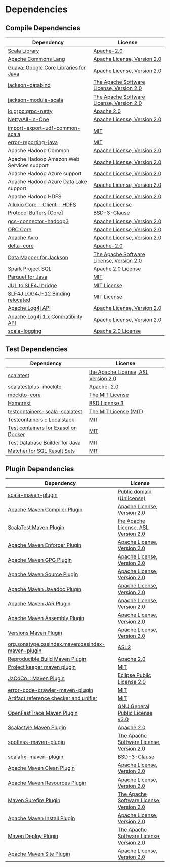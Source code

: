 <!-- @formatter:off -->
# Dependencies

## Compile Dependencies

| Dependency                                 | License                                       |
| ------------------------------------------ | --------------------------------------------- |
| [Scala Library][0]                         | [Apache-2.0][1]                               |
| [Apache Commons Lang][2]                   | [Apache License, Version 2.0][3]              |
| [Guava: Google Core Libraries for Java][4] | [Apache License, Version 2.0][5]              |
| [jackson-databind][6]                      | [The Apache Software License, Version 2.0][5] |
| [jackson-module-scala][8]                  | [The Apache Software License, Version 2.0][3] |
| [io.grpc:grpc-netty][10]                   | [Apache 2.0][11]                              |
| [Netty/All-in-One][12]                     | [Apache License, Version 2.0][1]              |
| [import-export-udf-common-scala][14]       | [MIT][15]                                     |
| [error-reporting-java][16]                 | [MIT][15]                                     |
| Apache Hadoop Common                       | [Apache License, Version 2.0][3]              |
| Apache Hadoop Amazon Web Services support  | [Apache License, Version 2.0][3]              |
| Apache Hadoop Azure support                | [Apache License, Version 2.0][3]              |
| Apache Hadoop Azure Data Lake support      | [Apache License, Version 2.0][3]              |
| Apache Hadoop HDFS                         | [Apache License, Version 2.0][3]              |
| [Alluxio Core - Client - HDFS][23]         | [Apache License][24]                          |
| [Protocol Buffers [Core]][25]              | [BSD-3-Clause][26]                            |
| [gcs-connector-hadoop3][27]                | [Apache License, Version 2.0][5]              |
| [ORC Core][29]                             | [Apache License, Version 2.0][3]              |
| [Apache Avro][31]                          | [Apache License, Version 2.0][3]              |
| [delta-core][33]                           | [Apache-2.0][34]                              |
| [Data Mapper for Jackson][35]              | [The Apache Software License, Version 2.0][5] |
| [Spark Project SQL][37]                    | [Apache 2.0 License][38]                      |
| [Parquet for Java][39]                     | [MIT][15]                                     |
| [JUL to SLF4J bridge][41]                  | [MIT License][42]                             |
| [SLF4J LOG4J-12 Binding relocated][41]     | [MIT License][42]                             |
| [Apache Log4j API][45]                     | [Apache License, Version 2.0][3]              |
| [Apache Log4j 1.x Compatibility API][47]   | [Apache License, Version 2.0][3]              |
| [scala-logging][49]                        | [Apache 2.0 License][38]                      |

## Test Dependencies

| Dependency                                 | License                                   |
| ------------------------------------------ | ----------------------------------------- |
| [scalatest][51]                            | [the Apache License, ASL Version 2.0][34] |
| [scalatestplus-mockito][53]                | [Apache-2.0][34]                          |
| [mockito-core][55]                         | [The MIT License][56]                     |
| [Hamcrest][57]                             | [BSD License 3][58]                       |
| [testcontainers-scala-scalatest][59]       | [The MIT License (MIT)][15]               |
| [Testcontainers :: Localstack][61]         | [MIT][62]                                 |
| [Test containers for Exasol on Docker][63] | [MIT][15]                                 |
| [Test Database Builder for Java][65]       | [MIT][15]                                 |
| [Matcher for SQL Result Sets][67]          | [MIT][15]                                 |

## Plugin Dependencies

| Dependency                                              | License                                       |
| ------------------------------------------------------- | --------------------------------------------- |
| [scala-maven-plugin][69]                                | [Public domain (Unlicense)][70]               |
| [Apache Maven Compiler Plugin][71]                      | [Apache License, Version 2.0][3]              |
| [ScalaTest Maven Plugin][73]                            | [the Apache License, ASL Version 2.0][34]     |
| [Apache Maven Enforcer Plugin][75]                      | [Apache License, Version 2.0][3]              |
| [Apache Maven GPG Plugin][77]                           | [Apache License, Version 2.0][3]              |
| [Apache Maven Source Plugin][79]                        | [Apache License, Version 2.0][3]              |
| [Apache Maven Javadoc Plugin][81]                       | [Apache License, Version 2.0][3]              |
| [Apache Maven JAR Plugin][83]                           | [Apache License, Version 2.0][3]              |
| [Apache Maven Assembly Plugin][85]                      | [Apache License, Version 2.0][3]              |
| [Versions Maven Plugin][87]                             | [Apache License, Version 2.0][3]              |
| [org.sonatype.ossindex.maven:ossindex-maven-plugin][89] | [ASL2][5]                                     |
| [Reproducible Build Maven Plugin][91]                   | [Apache 2.0][5]                               |
| [Project keeper maven plugin][93]                       | [MIT][15]                                     |
| [JaCoCo :: Maven Plugin][95]                            | [Eclipse Public License 2.0][96]              |
| [error-code-crawler-maven-plugin][97]                   | [MIT][15]                                     |
| [Artifact reference checker and unifier][99]            | [MIT][15]                                     |
| [OpenFastTrace Maven Plugin][101]                       | [GNU General Public License v3.0][102]        |
| [Scalastyle Maven Plugin][103]                          | [Apache 2.0][38]                              |
| [spotless-maven-plugin][105]                            | [The Apache Software License, Version 2.0][3] |
| [scalafix-maven-plugin][107]                            | [BSD-3-Clause][26]                            |
| [Apache Maven Clean Plugin][109]                        | [Apache License, Version 2.0][3]              |
| [Apache Maven Resources Plugin][111]                    | [Apache License, Version 2.0][3]              |
| [Maven Surefire Plugin][113]                            | [The Apache Software License, Version 2.0][5] |
| [Apache Maven Install Plugin][115]                      | [Apache License, Version 2.0][5]              |
| [Maven Deploy Plugin][117]                              | [The Apache Software License, Version 2.0][5] |
| [Apache Maven Site Plugin][119]                         | [Apache License, Version 2.0][3]              |

[93]: https://github.com/exasol/project-keeper-maven-plugin
[53]: https://github.com/scalatest/scalatestplus-mockito
[16]: https://github.com/exasol/error-reporting-java
[8]: http://wiki.fasterxml.com/JacksonModuleScala
[39]: https://github.com/exasol/parquet-io-java
[5]: http://www.apache.org/licenses/LICENSE-2.0.txt
[103]: http://www.scalastyle.org
[105]: https://github.com/diffplug/spotless
[12]: https://netty.io/netty-all/
[14]: https://github.com/exasol/import-export-udf-common-scala
[15]: https://opensource.org/licenses/MIT
[55]: https://github.com/mockito/mockito
[27]: https://github.com/GoogleCloudPlatform/BigData-interop/gcs-connector/
[11]: https://opensource.org/licenses/Apache-2.0
[33]: https://delta.io/
[87]: http://www.mojohaus.org/versions-maven-plugin/
[58]: http://opensource.org/licenses/BSD-3-Clause
[71]: https://maven.apache.org/plugins/maven-compiler-plugin/
[111]: https://maven.apache.org/plugins/maven-resources-plugin/
[101]: https://github.com/itsallcode/openfasttrace-maven-plugin
[109]: https://maven.apache.org/plugins/maven-clean-plugin/
[96]: https://www.eclipse.org/legal/epl-2.0/
[6]: http://github.com/FasterXML/jackson
[70]: http://unlicense.org/
[1]: https://www.apache.org/licenses/LICENSE-2.0
[95]: https://www.jacoco.org/jacoco/trunk/doc/maven.html
[56]: https://github.com/mockito/mockito/blob/main/LICENSE
[67]: https://github.com/exasol/hamcrest-resultset-matcher
[91]: http://zlika.github.io/reproducible-build-maven-plugin
[42]: http://www.opensource.org/licenses/mit-license.php
[113]: http://maven.apache.org/surefire/maven-surefire-plugin
[26]: https://opensource.org/licenses/BSD-3-Clause
[23]: https://www.alluxio.io/alluxio-core/alluxio-core-client/alluxio-core-client-hdfs/
[24]: https://github.com/alluxio/alluxio/blob/master/LICENSE
[31]: https://avro.apache.org
[35]: http://jackson.codehaus.org
[49]: https://github.com/lightbend/scala-logging
[79]: https://maven.apache.org/plugins/maven-source-plugin/
[10]: https://github.com/grpc/grpc-java
[29]: https://orc.apache.org/orc-core
[57]: http://hamcrest.org/JavaHamcrest/
[41]: http://www.slf4j.org
[99]: https://github.com/exasol/artifact-reference-checker-maven-plugin
[107]: https://github.com/evis/scalafix-maven-plugin
[83]: https://maven.apache.org/plugins/maven-jar-plugin/
[34]: http://www.apache.org/licenses/LICENSE-2.0
[59]: https://github.com/testcontainers/testcontainers-scala
[4]: https://github.com/google/guava
[38]: http://www.apache.org/licenses/LICENSE-2.0.html
[51]: http://www.scalatest.org
[45]: https://logging.apache.org/log4j/2.x/log4j-api/
[47]: https://logging.apache.org/log4j/2.x/log4j-1.2-api/
[65]: https://github.com/exasol/test-db-builder-java
[2]: https://commons.apache.org/proper/commons-lang/
[62]: http://opensource.org/licenses/MIT
[0]: https://www.scala-lang.org/
[63]: https://github.com/exasol/exasol-testcontainers
[119]: https://maven.apache.org/plugins/maven-site-plugin/
[102]: https://www.gnu.org/licenses/gpl-3.0.html
[3]: https://www.apache.org/licenses/LICENSE-2.0.txt
[73]: http://nexus.sonatype.org/oss-repository-hosting.html/scalatest-maven-plugin
[75]: https://maven.apache.org/enforcer/maven-enforcer-plugin/
[115]: http://maven.apache.org/plugins/maven-install-plugin/
[89]: https://sonatype.github.io/ossindex-maven/maven-plugin/
[77]: https://maven.apache.org/plugins/maven-gpg-plugin/
[61]: https://testcontainers.org
[69]: http://github.com/davidB/scala-maven-plugin
[37]: http://spark.apache.org/
[117]: http://maven.apache.org/plugins/maven-deploy-plugin/
[25]: https://developers.google.com/protocol-buffers/protobuf-java/
[81]: https://maven.apache.org/plugins/maven-javadoc-plugin/
[97]: https://github.com/exasol/error-code-crawler-maven-plugin
[85]: https://maven.apache.org/plugins/maven-assembly-plugin/
